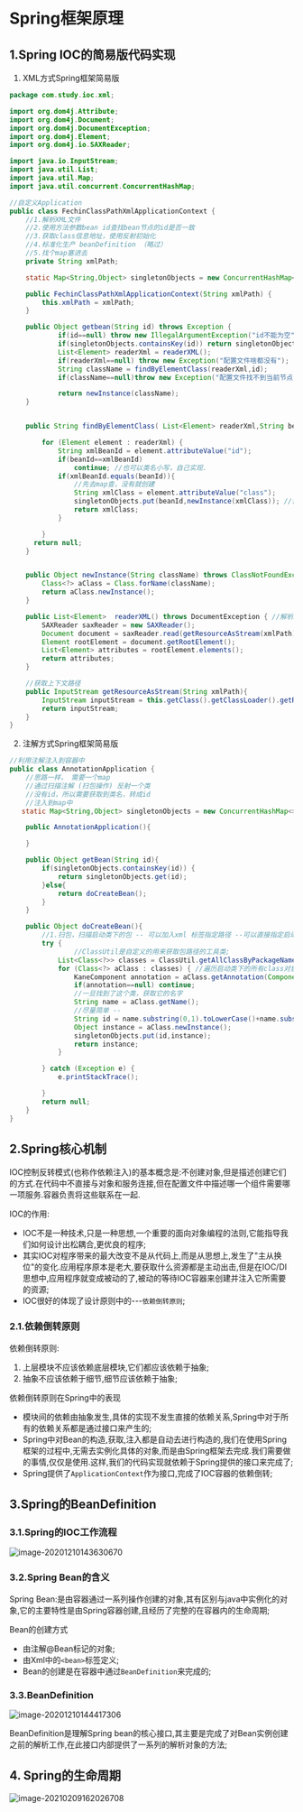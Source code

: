 # Spring框架原理

## 1.Spring IOC的简易版代码实现

1. XML方式Spring框架简易版

~~~java
package com.study.ioc.xml;

import org.dom4j.Attribute;
import org.dom4j.Document;
import org.dom4j.DocumentException;
import org.dom4j.Element;
import org.dom4j.io.SAXReader;

import java.io.InputStream;
import java.util.List;
import java.util.Map;
import java.util.concurrent.ConcurrentHashMap;

//自定义Application
public class FechinClassPathXmlApplicationContext {
    //1.解析XML文件
    //2.使用方法参数bean id查找bean节点的id是否一致
    //3.获取class信息地址，使用反射初始化
    //4.标准化生产 beanDefinition （略过）
    //5.找个map塞进去
    private String xmlPath;

    static Map<String,Object> singletonObjects = new ConcurrentHashMap<>(256);

    public FechinClassPathXmlApplicationContext(String xmlPath) {
        this.xmlPath = xmlPath;
    }

    public Object getbean(String id) throws Exception {
            if(id==null) throw new IllegalArgumentException("id不能为空");
            if(singletonObjects.containsKey(id)) return singletonObjects.get(id);
            List<Element> readerXml = readerXML();
            if(readerXml==null) throw new Exception("配置文件啥都没有");
            String className = findByElementClass(readerXml,id);
            if(className==null)throw new Exception("配置文件找不到当前节点");

            return newInstance(className);
    }


    public String findByElementClass( List<Element> readerXml,String beanId) throws IllegalAccessException, InstantiationException, ClassNotFoundException {

        for (Element element : readerXml) {
            String xmlBeanId = element.attributeValue("id");
            if(beanId==xmlBeanId)
                continue; //也可以类名小写，自己实现.
            if(xmlBeanId.equals(beanId)){
                //先去map查，没有就创建
                String xmlClass = element.attributeValue("class");
                singletonObjects.put(beanId,newInstance(xmlClass)); //创建一个放入到map中
                return xmlClass;
            }

        }
      return null;
    }


    public Object newInstance(String className) throws ClassNotFoundException, IllegalAccessException, InstantiationException {
        Class<?> aClass = Class.forName(className);
        return aClass.newInstance();
    }

    public List<Element>  readerXML() throws DocumentException { //解析XML
        SAXReader saxReader = new SAXReader();
        Document document = saxReader.read(getResourceAsStream(xmlPath));//读取XML
        Element rootElement = document.getRootElement();
        List<Element> attributes = rootElement.elements();
        return attributes;
    }

    //获取上下文路径
    public InputStream getResourceAsStream(String xmlPath){
        InputStream inputStream = this.getClass().getClassLoader().getResourceAsStream(xmlPath);
        return inputStream;
    }
}
~~~

2. 注解方式Spring框架简易版

~~~java
//利用注解注入到容器中
public class AnnotationApplication {
    //思路一样， 需要一个map
    //通过扫描注解 (扫包操作) 反射一个类
    //没有id，所以需要获取到类名，转成id
    //注入到map中
   static Map<String,Object> singletonObjects = new ConcurrentHashMap<>(256);

    public AnnotationApplication(){

    }

    public Object getBean(String id){
        if(singletonObjects.containsKey(id)) {
            return singletonObjects.get(id);
        }else{
            return doCreateBean();
        }
    }

    public Object doCreateBean(){
        //1.扫包，扫描启动类下的包 -- 可以加入xml 标签指定路径 --可以直接指定启动类,这样需要进一步解析
        try {
         		//ClassUtil是自定义的用来获取包路径的工具类; 	
            List<Class<?>> classes = ClassUtil.getAllClassByPackageName(App.class.getPackage());
            for (Class<?> aClass : classes) { //遍历启动类下的所有class对象，获取到带注解的这个bean
                KaneComponent annotation = aClass.getAnnotation(Component.class);
                if(annotation==null) continue;
                //一旦找到了这个类，获取它的名字
                String name = aClass.getName();
                //尽量简单 --
                String id = name.substring(0,1).toLowerCase()+name.substring(1);
                Object instance = aClass.newInstance();
                singletonObjects.put(id,instance);
                return instance;
            }

        } catch (Exception e) {
            e.printStackTrace();

        }
        return null;
    }
}
~~~

## 2.Spring核心机制

IOC控制反转模式(也称作依赖注入)的基本概念是:不创建对象,但是描述创建它们的方式.在代码中不直接与对象和服务连接,但在配置文件中描述哪一个组件需要哪一项服务.容器负责将这些联系在一起.

IOC的作用:

* IOC不是一种技术,只是一种思想,一个重要的面向对象编程的法则,它能指导我们如何设计出松耦合,更优良的程序;
* 其实IOC对程序带来的最大改变不是从代码上,而是从思想上,发生了"主从换位"的变化.应用程序原本是老大,要获取什么资源都是主动出击,但是在IOC/DI思想中,应用程序就变成被动的了,被动的等待IOC容器来创建并注入它所需要的资源;
* IOC很好的体现了设计原则中的---`依赖倒转原则`;

### 2.1.依赖倒转原则

依赖倒转原则:

1. 上层模块不应该依赖底层模块,它们都应该依赖于抽象;
2. 抽象不应该依赖于细节,细节应该依赖于抽象;

依赖倒转原则在Spring中的表现

* 模块间的依赖由抽象发生,具体的实现不发生直接的依赖关系,Spring中对于所有的依赖关系都是通过接口来产生的;
* Spring中对Bean的构造,获取,注入都是自动去进行构造的,我们在使用Spring框架的过程中,无需去实例化具体的对象,而是由Spring框架去完成.我们需要做的事情,仅仅是使用.这样,我们的代码实现就依赖于Spring提供的接口来完成了;
* Spring提供了`ApplicationContext`作为接口,完成了IOC容器的依赖倒转;

## 3.Spring的BeanDefinition

### 3.1.Spring的IOC工作流程

![image-20201210143630670](https://fechin-leyou.oss-cn-beijing.aliyuncs.com/PicGo/image-20201210143630670.png)

### 3.2.Spring Bean的含义

Spring Bean:是由容器通过一系列操作创建的对象,其有区别与java中实例化的对象,它的主要特性是由Spring容器创建,且经历了完整的在容器内的生命周期;

Bean的创建方式

* 由注解@Bean标记的对象;
* 由Xml中的`<bean>`标签定义;
* Bean的创建是在容器中通过`BeanDefinition`来完成的;

### 3.3.BeanDefinition

![image-20201210144417306](https://fechin-leyou.oss-cn-beijing.aliyuncs.com/PicGo/image-20201210144417306.png)

BeanDefinition是理解Spring bean的核心接口,其主要是完成了对Bean实例创建之前的解析工作,在此接口内部提供了一系列的解析对象的方法;

## 4. Spring的生命周期

![image-20210209162026708](https://fechin-picgo.oss-cn-shanghai.aliyuncs.com/PicGo/image-20210209162026708.png)